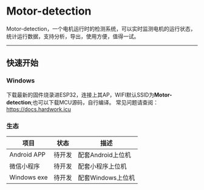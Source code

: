 # Motor-detection
Motor-detection，一个电机运行时的检测系统，可以实时监测电机的运行状态，统计运行数据，支持分析，导出，使用方便，值得一试。


------------------------------
## 快速开始

### Windows
下载最新的固件烧录进ESP32，连接上其AP，WIFI默认SSID为**Motor-detection**;也可以下载MCU源码，自行编译。
常见问题请查阅：https://docs.hardwork.icu

### 生态
| 项目      | 状态 | 描述 |
| ----------- | ---- | ---- |
| Android APP |待开发|配套Android上位机|
| 微信小程序 |待开发|配套小程序上位机|
|Windows exe|待开发|配套Windows上位机|
